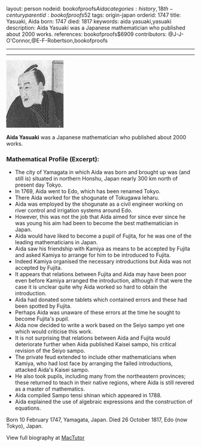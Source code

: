 layout: person
nodeid: bookofproofs$Aida
categories: history,18th-century
parentid: bookofproofs$52
tags: origin-japan
orderid: 1747
title: Yasuaki, Aida
born: 1747
died: 1817
keywords: aida yasuaki,yasuaki
description: Aida Yasuaki was a Japanese mathematician who published about 2000 works.
references: bookofproofs$6909
contributors: @J-J-O'Connor,@E-F-Robertson,bookofproofs

---



---

![Aida.jpg](https://github.com/bookofproofs/bookofproofs.github.io/blob/main/_sources/_assets/images/portraits/Aida.jpg?raw=true)

**Aida Yasuaki** was a Japanese mathematician who published about 2000 works.

### Mathematical Profile (Excerpt):
* The city of Yamagata in which Aida was born and brought up was (and still is) situated in northern Honshu, Japan nearly 300 km north of present day Tokyo.
* In 1769, Aida went to Edo, which has been renamed Tokyo.
* There Aida worked for the shogunate of Tokugawa Ieharu.
* Aida was employed by the shogunate as a civil engineer working on river control and irrigation systems around Edo.
* However, this was not the job that Aida aimed for since ever since he was young his aim had been to become the best mathematician in Japan.
* Aida would have liked to become a pupil of Fujita, for he was one of the leading mathematicians in Japan.
* Aida saw his friendship with Kamiya as means to be accepted by Fujita and asked Kamiya to arrange for him to be introduced to Fujita.
* Indeed Kamiya organised the necessary introductions but Aida was not accepted by Fujita.
* It appears that relations between Fujita and Aida may have been poor even before Kamiya arranged the introduction, although if that were the case it is unclear quite why Aida worked so hard to obtain the introduction.
* Aida had donated some tablets which contained errors and these had been spotted by Fujita.
* Perhaps Aida was unaware of these errors at the time he sought to become Fujita's pupil.
* Aida now decided to write a work based on the Seiyo sampo yet one which would criticise this work.
* It is not surprising that relations between Aida and Fujita would deteriorate further when Aida published Kaisei sampo, his critical revision of the Seiyo sampo.
* The private feud extended to include other mathematicians when Kamiya, who had lost face by arranging the failed introductions, attacked Aida's Kaisei sampo.
* He also took pupils, including many from the northeastern provinces; these returned to teach in their native regions, where Aida is still revered as a master of mathematics.
* Aida compiled Sampo tensi shinan which appeared in 1788.
* Aida explained the use of algebraic expressions and the construction of equations.

Born 10 February 1747, Yamagata, Japan. Died 26 October 1817, Edo (now Tokyo), Japan.

View full biography at [MacTutor](https://mathshistory.st-andrews.ac.uk/Biographies/Aida/)
